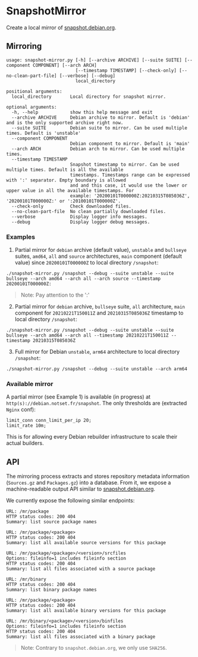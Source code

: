 SnapshotMirror
===

Create a local mirror of [snapshot.debian.org](snapshot.debian.org).

## Mirroring

```
usage: snapshot-mirror.py [-h] [--archive ARCHIVE] [--suite SUITE] [--component COMPONENT] [--arch ARCH]
                          [--timestamp TIMESTAMP] [--check-only] [--no-clean-part-file] [--verbose] [--debug]
                          local_directory

positional arguments:
  local_directory       Local directory for snapshot mirror.

optional arguments:
  -h, --help            show this help message and exit
  --archive ARCHIVE     Debian archive to mirror. Default is 'debian' and is the only supported archive right now.
  --suite SUITE         Debian suite to mirror. Can be used multiple times. Default is 'unstable'
  --component COMPONENT
                        Debian component to mirror. Default is 'main'
  --arch ARCH           Debian arch to mirror. Can be used multiple times.
  --timestamp TIMESTAMP
                        Snapshot timestamp to mirror. Can be used multiple times. Default is all the available
                        timestamps. Timestamps range can be expressed with ':' separator. Empty boundary is allowed
                        and and this case, it would use the lower or upper value in all the available timestamps. For
                        example: '20200101T000000Z:20210315T085036Z', '20200101T000000Z:' or ':20100101T000000Z'.
  --check-only          Check downloaded files.
  --no-clean-part-file  No clean partially downloaded files.
  --verbose             Display logger info messages.
  --debug               Display logger debug messages.
```

### Examples

1) Partial mirror for `debian` archive (default value), `unstable` and `bullseye` suites, `amd64`, `all` and `source`
architectures, `main` component (default value) since `20200101T000000Z` to local directory `/snapshot`:
```
./snapshot-mirror.py /snapshot --debug --suite unstable --suite bullseye --arch amd64 --arch all --arch source --timestamp 20200101T000000Z:
```
>Note: Pay attention to the ':'

2) Partial mirror for `debian` archive, `bullseye` suite, `all` architecture, `main` component for `20210221T150011Z`
and `20210315T085036Z` timestamp to local directory `/snapshot`:
```
./snapshot-mirror.py /snapshot --debug --suite unstable --suite bullseye --arch amd64 --arch all --timestamp 20210221T150011Z --timestamp 20210315T085036Z
```

3) Full mirror for Debian `unstable`, `arm64` architecture to local directory `/snapshot`:
```
./snapshot-mirror.py /snapshot --debug --suite unstable --arch arm64
```

### Available mirror

A partial mirror (see Example 1) is available (in progress) at `http(s)://debian.notset.fr/snapshot`. The only thresholds are (extracted `Nginx` conf):

```
limit_conn conn_limit_per_ip 20;
limit_rate 10m;
```

This is for allowing every Debian rebuilder infrastructure to scale their actual builders.

## API

The mirroring process extracts and stores repository metadata information (`Sources.gz` and `Packages.gz`) into a database.
From it, we expose a machine-readable output API similar to [snapshot.debian.org](https://salsa.debian.org/snapshot-team/snapshot/-/raw/master/API).

We currently expose the following similar endpoints:
```
URL: /mr/package
HTTP status codes: 200 404
Summary: list source package names

URL: /mr/package/<package>
HTTP status codes: 200 404
Summary: list all available source versions for this package

URL: /mr/package/<package>/<version>/srcfiles
Options: fileinfo=1 includes fileinfo section
HTTP status codes: 200 404
Summary: list all files associated with a source package

URL: /mr/binary
HTTP status codes: 200 404
Summary: list binary package names

URL: /mr/package/<package>
HTTP status codes: 200 404
Summary: list all available binary versions for this package

URL: /mr/binary/<package>/<version>/binfiles
Options: fileinfo=1 includes fileinfo section
HTTP status codes: 200 404
Summary: list all files associated with a binary package
```

>Note: Contrary to `snapshot.debian.org`, we only use `SHA256`.
